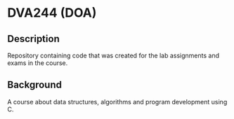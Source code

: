 # DVA244 (DOA)
## Description
Repository containing code that was created for the lab assignments and exams in the course.
## Background
A course about data structures, algorithms and program development using C.
